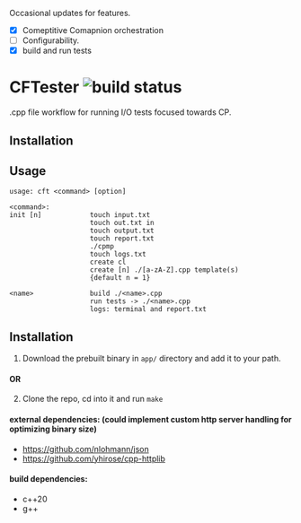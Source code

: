 
Occasional updates for features. <br>

- [x] Comeptitive Comapnion orchestration  
- [ ] Configurability.
- [x] build and run tests

# CFTester <img src ="https://img.shields.io/github/actions/workflow/status/hhf112/cft/c-cpp.yml" alt="build status">
.cpp file workflow for running I/O tests focused towards CP. 

## Installation

## Usage 
```
usage: cft <command> [option]

<command>:
init [n]            touch input.txt
                    touch out.txt in
                    touch output.txt
                    touch report.txt
                    ./cpmp
                    touch logs.txt
                    create cl 
                    create [n] ./[a-zA-Z].cpp template(s) 
                    {default n = 1}

<name>              build ./<name>.cpp
                    run tests -> ./<name>.cpp
                    logs: terminal and report.txt
```

## Installation
1. Download the prebuilt binary in `app/` directory and add it to your path.

#### OR
2. Clone the repo, cd into it and run `make`

#### external dependencies: (could implement custom http server handling for optimizing binary size)
- https://github.com/nlohmann/json
- https://github.com/yhirose/cpp-httplib
#### build dependencies:
- c++20
- g++

